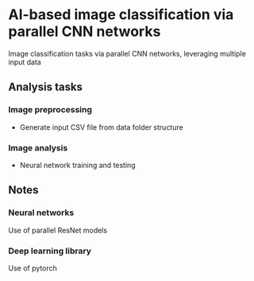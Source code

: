 # AI-based image classification via parallel CNN networks

Image classification tasks via parallel CNN networks, leveraging multiple input data

## Analysis tasks

### Image preprocessing
  - Generate input CSV file from data folder structure

### Image analysis
  - Neural network training and testing

## Notes

### Neural networks

Use of parallel ResNet models

### Deep learning library

Use of pytorch
